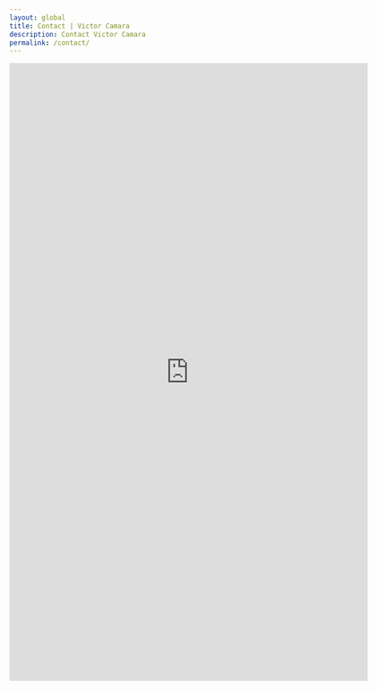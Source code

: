 ```yaml
---
layout: global
title: Contact | Victor Camara
description: Contact Victor Camara
permalink: /contact/
---
```


<iframe src="https://docs.google.com/forms/d/e/1FAIpQLSc19gly1JKalBwt9dotGPTxslYvQRlUrEOPqDvNr0jBXpyPqg/viewform?embedded=true" width="640" height="1103" frameborder="0" marginheight="0" marginwidth="0">Loading...</iframe>
